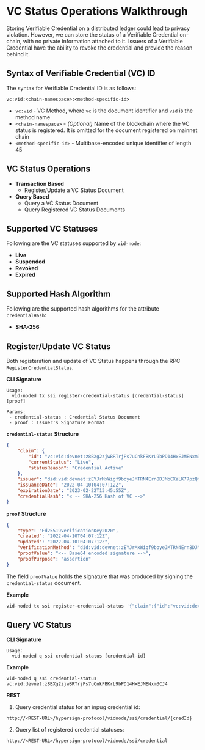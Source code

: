 # VC Status Operations Walkthrough

Storing Verifiable Credential on a distributed ledger could lead to privacy violation. However, we can store the status of a Verifiable Credential on-chain, with no private information attached to it. Issuers of a Verifiable Credential have the ability to revoke the credential and provide the reason behind it.

## Syntax of Verifiable Credential (VC) ID 

The syntax for Verifiable Credential ID is as follows:

```
vc:vid:<chain-namespace>:<method-specific-id>
```

- `vc:vid` - VC Method, where `vc` is the document identifier and `vid` is the method name
- `<chain-namespace>` - *(Optional)* Name of the blockchain where the VC status is registered. It is omitted for the document registered on mainnet chain
- `<method-specific-id>` - Multibase-encoded unique identifier of length 45

## VC Status Operations

- **Transaction Based**
  - Register/Update a VC Status Document
- **Query Based**
  - Query a VC Status Document
  - Query Registered VC Status Documents

## Supported VC Statuses

Following are the VC statuses supported by `vid-node`:

- **Live**
- **Suspended**
- **Revoked**
- **Expired**

## Supported Hash Algorithm

Following are the supported hash algorithms for the attribute `credentialHash`:

- **SHA-256**

## Register/Update VC Status

Both registeration and update of VC Status happens through the RPC `RegisterCredentialStatus`.

**CLI Signature**

```
Usage:
  vid-noded tx ssi register-credential-status [credential-status] [proof]

Params:
 - credential-status : Credential Status Document
 - proof : Issuer's Signature Format
```

**`credential-status` Structure**

```json
{
    "claim": {
        "id": "vc:vid:devnet:z8BXg2zjwBRTrjPs7uCnkFBKrL9bPD14HxEJMENxm3CJ4",
        "currentStatus": "Live",
        "statusReason": "Credential Active"
    },
    "issuer": "did:vid:devnet:zEYJrMxWigf9boyeJMTRN4Ern8DJMoCXaLK77pzQmxVjf",
    "issuanceDate": "2022-04-10T04:07:12Z",
    "expirationDate": "2023-02-22T13:45:55Z",
    "credentialHash": "< -- SHA-256 Hash of VC -->"
}
```

**`proof` Structure**

```json
{
    "type": "Ed25519VerificationKey2020",
    "created": "2022-04-10T04:07:12Z",
    "updated": "2022-04-10T04:07:12Z",
    "verificationMethod": "did:vid:devnet:zEYJrMxWigf9boyeJMTRN4Ern8DJMoCXaLK77pzQmxVjf#key-1",
    "proofValue": "<-- Base64 encoded signature -->",
    "proofPurpose": "assertion"
}
```

The field `proofValue` holds the signature that was produced by signing the `credential-status` document. 

**Example**

```sh
vid-noded tx ssi register-credential-status '{"claim":{"id":"vc:vid:devnet:z8BXg2zjwBRTrjPs7uCnkFBKrL9bPD14HxEJMENxm3CJ4","currentStatus":"Live","statusReason":"Credential Active"},"issuer":"did:vid:devnet:zEYJrMxWigf9boyeJMTRN4Ern8DJMoCXaLK77pzQmxVjf","issuanceDate":"2022-04-10T04:07:12Z","expirationDate":"2023-02-22T13:45:55Z","credentialHash":"< -- SHA-256 Hash of VC -->"}' '{"type":"Ed25519VerificationKey2020","created":"2022-04-10T04:07:12Z","updated":"2022-04-10T04:07:12Z","verificationMethod":"did:vid:devnet:zEYJrMxWigf9boyeJMTRN4Ern8DJMoCXaLK77pzQmxVjf#key-1","proofValue":"<-- Base64 encoded signature -->","proofPurpose":"assertion"}' --from <vid-account>
```

## Query VC Status

**CLI Signature**

```
Usage:
  vid-noded q ssi credential-status [credential-id]
```

**Example**

```
vid-noded q ssi credential-status vc:vid:devnet:z8BXg2zjwBRTrjPs7uCnkFBKrL9bPD14HxEJMENxm3CJ4
```

**REST**

1. Query credential status for an inpug credential id:

```
http://<REST-URL>/hypersign-protocol/vidnode/ssi/credential/{credId}
```

2. Query list of registered credential statuses:

```
http://<REST-URL>/hypersign-protocol/vidnode/ssi/credential
```